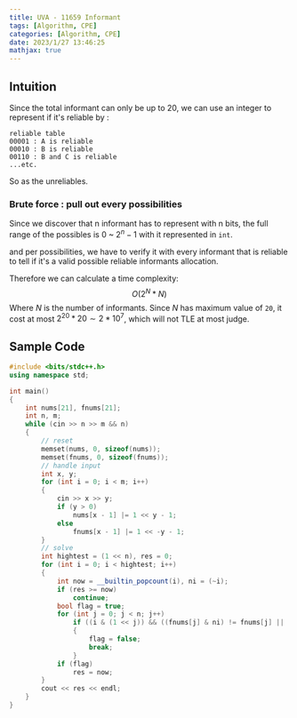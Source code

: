 ```yaml
---
title: UVA - 11659 Informant
tags: [Algorithm, CPE]
categories: [Algorithm, CPE]
date: 2023/1/27 13:46:25
mathjax: true
---
```


## Intuition

Since the total informant can only be up to 20, we can use an integer to represent if it's reliable by :

```
reliable table
00001 : A is reliable
00010 : B is reliable
00110 : B and C is reliable
...etc.
```

So as the unreliables.

### Brute force : pull out every possibilities

Since we discover that n informant has to represent with n bits, the full range of the possibles is $0$ ~ $2^n-1$ with it represented in `int`.

and per possibilities, we have to verify it with every informant that is reliable to tell if it's a valid possible reliable informants allocation.

Therefore we can calculate a time complexity:
$$O(2^N*N)$$
Where $N$ is the number of informants.
Since $N$ has maximum value of `20`, it cost at most $2^{20}*20\sim2*10^7$, which will not TLE at most judge.

## Sample Code

```cpp
#include <bits/stdc++.h>
using namespace std;

int main()
{
    int nums[21], fnums[21];
    int n, m;
    while (cin >> n >> m && n)
    {
        // reset
        memset(nums, 0, sizeof(nums));
        memset(fnums, 0, sizeof(fnums));
        // handle input
        int x, y;
        for (int i = 0; i < m; i++)
        {
            cin >> x >> y;
            if (y > 0)
                nums[x - 1] |= 1 << y - 1;
            else
                fnums[x - 1] |= 1 << -y - 1;
        }
        // solve
        int hightest = (1 << n), res = 0;
        for (int i = 0; i < hightest; i++)
        {
            int now = __builtin_popcount(i), ni = (~i);
            if (res >= now)
                continue;
            bool flag = true;
            for (int j = 0; j < n; j++)
                if ((i & (1 << j)) && ((fnums[j] & ni) != fnums[j] || (nums[j] & i) != nums[j]))
                {
                    flag = false;
                    break;
                }
            if (flag)
                res = now;
        }
        cout << res << endl;
    }
}
```

